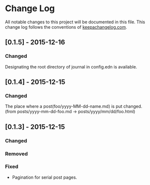 # Change Log
All notable changes to this project will be documented in this file. This change log follows the conventions of [keepachangelog.com](http://keepachangelog.com/).

## [0.1.5] - 2015-12-16
### Changed
Designating the root directory of journal in config.edn is available.

## [0.1.4] - 2015-12-15
### Changed
The place where a post(foo/yyyy-MM-dd-name.md) is put changed.  
(from posts/yyyy-mm-dd-foo.md -> posts/yyyy/mm/dd/foo.html)

## [0.1.3] - 2015-12-15
### Changed

### Removed

### Fixed
- Pagination for serial post pages.
